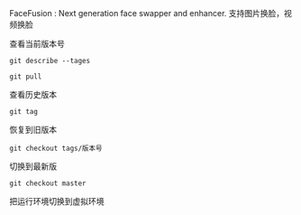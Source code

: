 FaceFusion : Next generation face swapper and enhancer. 支持图片换脸，视频换脸

查看当前版本号
```
git describe --tages
```

```
git pull
```

查看历史版本
```
git tag
```

恢复到旧版本
```
git checkout tags/版本号
```

切换到最新版
```
git checkout master
```
把运行环境切换到虚拟环境
